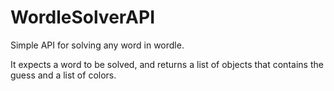 # WordleSolverAPI
Simple API for solving any word in wordle.

It expects a word to be solved, and returns a list of objects that contains the guess and a list of colors.
